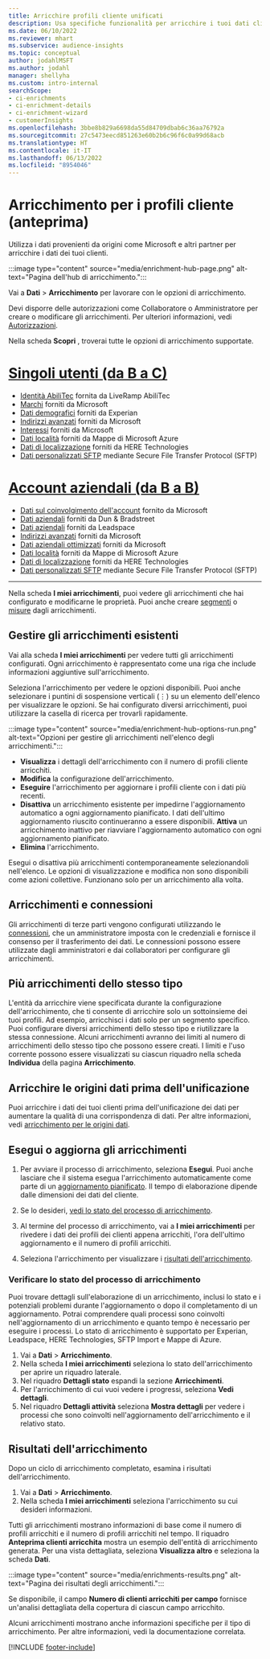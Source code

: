 ```yaml
---
title: Arricchire profili cliente unificati
description: Usa specifiche funzionalità per arricchire i tuoi dati cliente.
ms.date: 06/10/2022
ms.reviewer: mhart
ms.subservice: audience-insights
ms.topic: conceptual
author: jodahlMSFT
ms.author: jodahl
manager: shellyha
ms.custom: intro-internal
searchScope:
- ci-enrichments
- ci-enrichment-details
- ci-enrichment-wizard
- customerInsights
ms.openlocfilehash: 3bbe8b829a6698da55d84709dbab6c36aa76792a
ms.sourcegitcommit: 27c5473eecd851263e60b2b6c96f6c0a99d68acb
ms.translationtype: HT
ms.contentlocale: it-IT
ms.lasthandoff: 06/13/2022
ms.locfileid: "8954046"
---
```

# <a name="enrichment-for-customer-profiles-preview"></a>Arricchimento per i profili cliente (anteprima)

Utilizza i dati provenienti da origini come Microsoft e altri partner per arricchire i dati dei tuoi clienti.

:::image type="content" source="media/enrichment-hub-page.png" alt-text="Pagina dell'hub di arricchimento.":::

Vai a **Dati** > **Arricchimento** per lavorare con le opzioni di arricchimento.  

Devi disporre delle autorizzazioni come Collaboratore o Amministratore per creare o modificare gli arricchimenti. Per ulteriori informazioni, vedi [Autorizzazioni](permissions.md).

Nella scheda **Scopri** , troverai tutte le opzioni di arricchimento supportate.

# <a name="individual-consumers-b-to-c"></a>[Singoli utenti (da B a C)](#tab/b2c)

- [Identità AbiliTec](enrichment-liveramp.md) fornita da LiveRamp AbiliTec
- [Marchi](enrichment-microsoft.md) forniti da Microsoft
- [Dati demografici](enrichment-experian.md) forniti da Experian
- [Indirizzi avanzati](enrichment-enhanced-addresses.md) forniti da Microsoft
- [Interessi](enrichment-microsoft.md) forniti da Microsoft
- [Dati località](enrichment-azure-maps.md) forniti da Mappe di Microsoft Azure
- [Dati di localizzazione](enrichment-here.md) forniti da HERE Technologies
- [Dati personalizzati SFTP](enrichment-SFTP-custom-import.md) mediante Secure File Transfer Protocol (SFTP)

# <a name="business-accounts-b-to-b"></a>[Account aziendali (da B a B)](#tab/b2b)

- [Dati sul coinvolgimento dell'account](enrichment-office.md) fornito da Microsoft
- [Dati aziendali](enrichment-dnb.md) forniti da Dun & Bradstreet
- [Dati aziendali](enrichment-leadspace.md) forniti da Leadspace
- [Indirizzi avanzati](enrichment-enhanced-addresses.md) forniti da Microsoft
- [Dati aziendali ottimizzati](enrichment-enhanced-company-data.md) forniti da Microsoft
- [Dati località](enrichment-azure-maps.md) forniti da Mappe di Microsoft Azure
- [Dati di localizzazione](enrichment-here.md) forniti da HERE Technologies
- [Dati personalizzati SFTP](enrichment-SFTP-custom-import.md) mediante Secure File Transfer Protocol (SFTP)

---

Nella scheda **I miei arricchimenti**, puoi vedere gli arricchimenti che hai configurato e modificarne le proprietà. Puoi anche creare [segmenti](segments.md) o [misure](measures.md) dagli arricchimenti.

## <a name="manage-existing-enrichments"></a>Gestire gli arricchimenti esistenti

Vai alla scheda **I miei arricchimenti** per vedere tutti gli arricchimenti configurati. Ogni arricchimento è rappresentato come una riga che include informazioni aggiuntive sull'arricchimento.

Seleziona l'arricchimento per vedere le opzioni disponibili. Puoi anche selezionare i puntini di sospensione verticali (&vellip;) su un elemento dell'elenco per visualizzare le opzioni. Se hai configurato diversi arricchimenti, puoi utilizzare la casella di ricerca per trovarli rapidamente.

:::image type="content" source="media/enrichment-hub-options-run.png" alt-text="Opzioni per gestire gli arricchimenti nell'elenco degli arricchimenti.":::

- **Visualizza** i dettagli dell'arricchimento con il numero di profili cliente arricchiti.
- **Modifica** la configurazione dell'arricchimento.
- **Eseguire** l'arricchimento per aggiornare i profili cliente con i dati più recenti.
- **Disattiva** un arricchimento esistente per impedirne l'aggiornamento automatico a ogni aggiornamento pianificato. I dati dell'ultimo aggiornamento riuscito continueranno a essere disponibili. **Attiva** un arricchimento inattivo per riavviare l'aggiornamento automatico con ogni aggiornamento pianificato.
- **Elimina** l'arricchimento.

Esegui o disattiva più arricchimenti contemporaneamente selezionandoli nell'elenco. Le opzioni di visualizzazione e modifica non sono disponibili come azioni collettive. Funzionano solo per un arricchimento alla volta.

## <a name="enrichments-and-connections"></a>Arricchimenti e connessioni

Gli arricchimenti di terze parti vengono configurati utilizzando le [connessioni](connections.md), che un amministratore imposta con le credenziali e fornisce il consenso per il trasferimento dei dati. Le connessioni possono essere utilizzate dagli amministratori e dai collaboratori per configurare gli arricchimenti.  

## <a name="multiple-enrichments-of-the-same-type"></a>Più arricchimenti dello stesso tipo

L'entità da arricchire viene specificata durante la configurazione dell'arricchimento, che ti consente di arricchire solo un sottoinsieme dei tuoi profili. Ad esempio, arricchisci i dati solo per un segmento specifico. Puoi configurare diversi arricchimenti dello stesso tipo e riutilizzare la stessa connessione. Alcuni arricchimenti avranno dei limiti al numero di arricchimenti dello stesso tipo che possono essere creati. I limiti e l'uso corrente possono essere visualizzati su ciascun riquadro nella scheda **Individua** della pagina **Arricchimento**.

## <a name="enrich-data-sources-before-unification"></a>Arricchire le origini dati prima dell'unificazione

Puoi arricchire i dati dei tuoi clienti prima dell'unificazione dei dati per aumentare la qualità di una corrispondenza di dati. Per altre informazioni, vedi [arricchimento per le origini dati](data-sources-enrichment.md).

## <a name="run-or-refresh-enrichments"></a>Esegui o aggiorna gli arricchimenti

1. Per avviare il processo di arricchimento, seleziona **Esegui**. Puoi anche lasciare che il sistema esegua l'arricchimento automaticamente come parte di un [aggiornamento pianificato](system.md#schedule-tab). Il tempo di elaborazione dipende dalle dimensioni dei dati del cliente.

1. Se lo desideri, [vedi lo stato del processo di arricchimento](#see-the-progress-of-the-enrichment-process).

1. Al termine del processo di arricchimento, vai a **I miei arricchimenti** per rivedere i dati dei profili dei clienti appena arricchiti, l'ora dell'ultimo aggiornamento e il numero di profili arricchiti.

1. Seleziona l'arricchimento per visualizzare i [risultati dell'arricchimento](#enrichment-results).

### <a name="see-the-progress-of-the-enrichment-process"></a>Verificare lo stato del processo di arricchimento

Puoi trovare dettagli sull'elaborazione di un arricchimento, inclusi lo stato e i potenziali problemi durante l'aggiornamento o dopo il completamento di un aggiornamento. Potrai comprendere quali processi sono coinvolti nell'aggiornamento di un arricchimento e quanto tempo è necessario per eseguire i processi. Lo stato di arricchimento è supportato per Experian, Leadspace, HERE Technologies, SFTP Import e Mappe di Azure.

1. Vai a **Dati** > **Arricchimento**.
1. Nella scheda **I miei arricchimenti** seleziona lo stato dell'arricchimento per aprire un riquadro laterale.
1. Nel riquadro **Dettagli stato** espandi la sezione **Arricchimenti**.
1. Per l'arricchimento di cui vuoi vedere i progressi, seleziona **Vedi dettagli**.
1. Nel riquadro **Dettagli attività** seleziona **Mostra dettagli** per vedere i processi che sono coinvolti nell'aggiornamento dell'arricchimento e il relativo stato.

## <a name="enrichment-results"></a>Risultati dell'arricchimento

Dopo un ciclo di arricchimento completato, esamina i risultati dell'arricchimento.

1. Vai a **Dati** > **Arricchimento**.
1. Nella scheda **I miei arricchimenti** seleziona l'arricchimento su cui desideri informazioni.

Tutti gli arricchimenti mostrano informazioni di base come il numero di profili arricchiti e il numero di profili arricchiti nel tempo. Il riquadro **Anteprima clienti arricchita** mostra un esempio dell'entità di arricchimento generata. Per una vista dettagliata, seleziona **Visualizza altro** e seleziona la scheda **Dati**.

:::image type="content" source="media/enrichments-results.png" alt-text="Pagina dei risultati degli arricchimenti.":::

Se disponibile, il campo **Numero di clienti arricchiti per campo** fornisce un'analisi dettagliata della copertura di ciascun campo arricchito.

Alcuni arricchimenti mostrano anche informazioni specifiche per il tipo di arricchimento. Per altre informazioni, vedi la documentazione correlata.

[!INCLUDE [footer-include](includes/footer-banner.md)]
